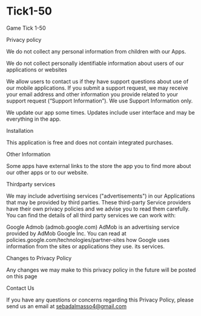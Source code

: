 # Tick1-50
Game Tick 1-50

Privacy policy

We do not collect any personal information from children with our Apps.

We do not collect personally identifiable information about users of our applications or websites 

We allow users to contact us if they have support questions about use of our mobile applications. If you submit a support request, we may receive your email address and other information you provide related to your support request (“Support Information”). We use Support Information only.

We update our app some times. Updates include user interface and may be everything in the app.

Installation

This application is free and does not contain integrated purchases.

Other Information

Some apps have external links to the store the app you to find more about our other apps or to our website.

Thirdparty services

We may include advertising services ("advertisements") in our Applications that may be provided by third parties. These third-party Service providers have their own privacy policies and we advise you to read them carefully. You can find the details of all third party services we can work with:

Google Admob (admob.google.com)
AdMob is an advertising service provided by AdMob Google Inc. You can read at policies.google.com/technologies/partner-sites how Google uses information from the sites or applications they use. its services.

Changes to Privacy Policy

Any changes we may make to this privacy policy in the future will be posted on this page

Contact Us

If you have any questions or concerns regarding this Privacy Policy, please send us an email at sebadalmasso4@gmail.com
